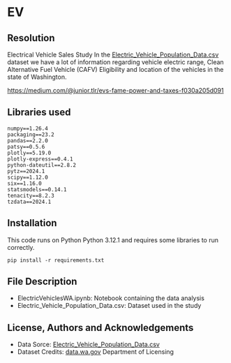 # EV
## Resolution
Electrical Vehicle Sales Study
In the [Electric_Vehicle_Population_Data.csv](https://data.wa.gov/api/views/f6w7-q2d2/rows.csv?accessType=DOWNLOAD) dataset we have a lot of information regarding vehicle electric range, Clean Alternative Fuel Vehicle (CAFV) Eligibility and location of the vehicles in the state of Washington.

https://medium.com/@junior.tlr/evs-fame-power-and-taxes-f030a205d091


## Libraries used
```
numpy==1.26.4
packaging==23.2
pandas==2.2.0
patsy==0.5.6
plotly==5.19.0
plotly-express==0.4.1
python-dateutil==2.8.2
pytz==2024.1
scipy==1.12.0
six==1.16.0
statsmodels==0.14.1
tenacity==8.2.3
tzdata==2024.1
```

## Installation
This code runs on Python Python 3.12.1 and requires some libraries to run correctly.
```
pip install -r requirements.txt
```
## File Description
* ElectricVehiclesWA.ipynb: Notebook containing the data analysis
* Electric_Vehicle_Population_Data.csv: Dataset used in the study

## License, Authors and Acknowledgements
* Data Sorce: [Electric_Vehicle_Population_Data.csv](https://data.wa.gov/api/views/f6w7-q2d2/rows.csv?accessType=DOWNLOAD)
* Dataset Credits: [data.wa.gov](data.wa.gov) Department of Licensing


